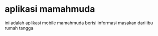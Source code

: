 # aplikasi mamahmuda
ini adalah aplikasi mobile mamahmuda berisi informasi masakan dari ibu rumah tangga
